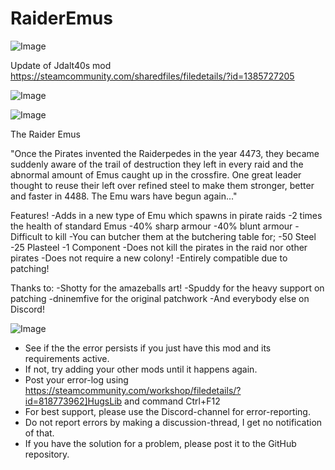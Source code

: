 # RaiderEmus

![Image](https://i.imgur.com/buuPQel.png)

Update of Jdalt40s mod
https://steamcommunity.com/sharedfiles/filedetails/?id=1385727205

![Image](https://i.imgur.com/pufA0kM.png)

	
![Image](https://i.imgur.com/Z4GOv8H.png)


The Raider Emus


"Once the Pirates invented the Raiderpedes in the year 4473, they became suddenly aware of the trail of destruction they left in every raid and the abnormal amount of Emus caught up in the crossfire. One great leader thought to reuse their left over refined steel to make them stronger, better and faster in 4488.
The Emu wars have begun again..."

Features!
-Adds in a new type of Emu which spawns in pirate raids
-2 times the health of standard Emus
-40% sharp armour
-40% blunt armour
-Difficult to kill
-You can butcher them at the butchering table for;
                 -50 Steel
                 -25 Plasteel
                 -1 Component
-Does not kill the pirates in the raid nor other pirates
-Does not require a new colony!
-Entirely compatible due to patching!

Thanks to:
-Shotty for the amazeballs art!
-Spuddy for the heavy support on patching
-dninemfive for the original patchwork
-And everybody else on Discord!


![Image](https://i.imgur.com/PwoNOj4.png)



-  See if the the error persists if you just have this mod and its requirements active.
-  If not, try adding your other mods until it happens again.
-  Post your error-log using https://steamcommunity.com/workshop/filedetails/?id=818773962]HugsLib and command Ctrl+F12
-  For best support, please use the Discord-channel for error-reporting.
-  Do not report errors by making a discussion-thread, I get no notification of that.
-  If you have the solution for a problem, please post it to the GitHub repository.




